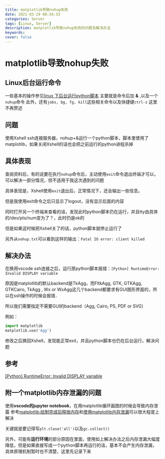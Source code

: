 ```yaml
---
title: matplotlib导致nohup失败
date: 2021-03-29 08:34:33
categories: Server
tags: [Linux, Server]
description: matplotlib导致nohup失败的问题及解决办法
keywords: 
cover: false
---
```

# matplotlib导致nohup失败
## Linux后台运行命令
一些基本的操作参见[linux 下后台运行python脚本](https://www.jianshu.com/p/4041c4e6e1b0)
主要就是命令后加 **&** ,以及一个`nuhup`命令
此外，还有`jobs, bg, fg, kill`这些相关命令以及快捷键`ctrl-z`
这里不再赘述

## 问题
使用Xshell ssh连接服务器，nohup+&运行一个python脚本，脚本里使用了matplotlib，如果关闭Xshell的话也会把之前运行的python进程杀掉

## 具体表现
查阅资料后，有的说要在执行`nohup`命令后，主动使用`exit`命令退出终端才可以，可以解决一部分情况，但不适用于我这次遇到的问题

具体表现是，Xshell使用`exit`退出后，正常情况下，还会输出一些信息。

但是我使用exit命令之后只显示了logout，没有显示后面的内容

同时打开另一个终端来查看的话，发现此时python脚本仍在运行，并且tty由具体的/dev/pts/num变为了？，此时仍是ok的

但是如果这时候把Xshell关了的话，python脚本就停止运行了

另外从`nohup.txt`可以看到这样的输出：`Fatal IO error: client killed`

## 解决办法

在换用vscode ssh连接之后，运行原python脚本报错：`[Python] RuntimeError: Invalid DISPLAY variable`

原因是matplotlib的默认backend是TkAgg，而FltkAgg, GTK, GTKAgg, GTKCairo, TkAgg , Wx or WxAgg这几个backend都要求有GUI图形界面的，所以在ssh操作的时候会报错．

所以我们需要指定不需要GUI的backend（Agg, Cairo, PS, PDF or SVG）

例如：
```python
import matplotlib
matplotlib.use('Agg')
```

修改之后换回Xshell，发现能正常exit，并且python脚本也仍在后台运行，解决问题

## 参考
[[Python] RuntimeError: Invalid DISPLAY variable](https://www.cnblogs.com/bymo/p/7447409.html)
## 附一个matplotlib内存泄漏的问题
使用**vscode的jupyter notebook**，在用matplotlib循环画图的时候会导致内存泄露
参考[matplotlib:绘制完成后释放内存](https://www.coder.work/article/2392503)和[使用matplotlib内存泄漏](https://www.jianshu.com/p/de0e69b8bec5)可以很大程度上解决

关键就是要记得写`plt.close('all')`以及`gc.collect()`

另外，可能有**运行环境**的部分原因在里面，使用如上解决办法之后内存泄漏大幅度降低，但是如果直接写成一个python脚本再运行的话，基本不会产生内存泄漏，具体原理机制暂时也不清楚，这里先记录下来
